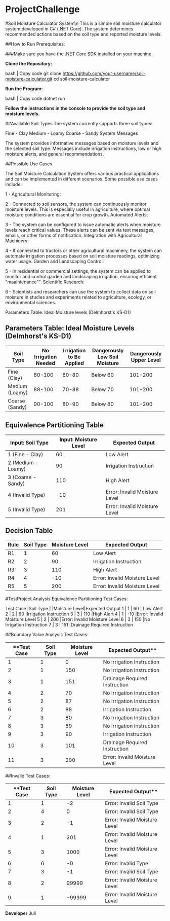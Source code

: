 # ProjectChallenge

#Soil Moisture Calculator System\n
This is a simple soil moisture calculator system developed in C# (.NET Core). The system determines recommended actions based on the soil type and reported moisture levels.

##How to Run
Prerequisites:

###Make sure you have the .NET Core SDK installed on your machine.

**Clone the Repository:**

bash | Copy code
git clone https://github.com/your-username/soil-moisture-calculator.git
cd soil-moisture-calculator


**Run the Program:**

bash | Copy code
dotnet run

**Follow the instructions in the console to provide the soil type and moisture levels.**

##Available Soil Types
The system currently supports three soil types:

Fine - Clay
Medium - Loamy
Coarse - Sandy
System Messages

The system provides informative messages based on moisture levels and the selected soil type. Messages include irrigation instructions, low or high moisture alerts, and general recommendations.

##Possible Use Cases

The Soil Moisture Calculation System offers various practical applications and can be implemented in different scenarios. Some possible use cases include:

1 - Agricultural Monitoring:

2 - Connected to soil sensors, the system can continuously monitor moisture levels. This is especially useful in agriculture, where optimal moisture conditions are essential for crop growth.
Automated Alerts:

3 - The system can be configured to issue automatic alerts when moisture levels reach critical values. These alerts can be sent via text messages, emails, or other forms of notification.
Integration with Agricultural Machinery:

4 - If connected to tractors or other agricultural machinery, the system can automate irrigation processes based on soil moisture readings, optimizing water usage.
Garden and Landscaping Control:

5 - In residential or commercial settings, the system can be applied to monitor and control garden and landscaping irrigation, ensuring efficient "maaintenance"".
Scientific Research:

6 - Scientists and researchers can use the system to collect data on soil moisture in studies and experiments related to agriculture, ecology, or environmental sciences.


Parameters Table: Ideal Moisture levels (Delmhorst's KS-D1)

## Parameters Table: Ideal Moisture Levels (Delmhorst's KS-D1)

| Soil Type      | No Irrigation Needed | Irrigation to Be Applied | Dangerously Low Soil Moisture | Dangerously Upper Level |
| -------------- | -------------------- | ------------------------ | ----------------------------- | ------------------------ |
| Fine (Clay)    | 80-100               | 60-80                    | Below 60                      | 101-200                  |
| Medium (Loamy) | 88-100               | 70-88                    | Below 70                      | 101-200                  |
| Coarse (Sandy) | 90-100               | 80-90                    | Below 80                      | 101-200                  |

## Equivalence Partitioning Table

| Input: Soil Type   | Input: Moisture Level | Expected Output            |
| ------------------ | ---------------------- | --------------------------- |
| 1 (Fine - Clay)    | 60                     | Low Alert                   |
| 2 (Medium - Loamy) | 90                     | Irrigation Instruction      |
| 3 (Coarse - Sandy) | 110                    | High Alert                  |
| 4 (Invalid Type)   | -10                    | Error: Invalid Moisture Level |
| 5 (Invalid Type)   | 201                    | Error: Invalid Moisture Level |

## Decision Table

| Rule | Soil Type | Moisture Level | Expected Output             |
| ---- | --------- | --------------- | ---------------------------- |
| R1   | 1         | 60              | Low Alert                    |
| R2   | 2         | 90              | Irrigation Instruction       |
| R3   | 3         | 110             | High Alert                   |
| R4   | 4         | -10             | Error: Invalid Moisture Level |
| R5   | 5         | 200             | Error: Invalid Moisture Level |

#TestProject Analysis
Equivalence Partitioning Test Cases:

Test Case |Soil Type | |Moisture Level|Expected Output
	1	  | 	1	 |		  60	  |	Low Alert
	2     |  	2	 |        90	  |Irrigation Instruction
    3	  |		3	 |        110	  |High Alert
    4	  |		1	 |	     -10	  |Error: Invalid Moisture Level
    5     |	    2    |	      200     |Error: Invalid Moisture Level
    6	  |     3    |        150	  |No Irrigation Instruction
    7	  |     3    |	      151     |Drainage Required Instruction


##Boundary Value Analysis Test Cases:

**Test Case | Soil Type | Moisture Level | Expected Output**
|------------|-----------|-----------------|-------------------------|
| 1          | 1         | 0               | No Irrigation Instruction |
| 2          | 1         | 150             | No Irrigation Instruction |
| 3          | 1         | 151             | Drainage Required Instruction |
| 4          | 2         | 70              | No Irrigation Instruction |
| 5          | 2         | 87              | No Irrigation Instruction |
| 6          | 2         | 88              | Irrigation Instruction |
| 7          | 3         | 80              | No Irrigation Instruction |
| 8          | 3         | 89              | No Irrigation Instruction |
| 9          | 3         | 90              | Irrigation Instruction |
| 10         | 3         | 101             | Drainage Required Instruction |
| 11         | 3         | 200             | Error: Invalid Moisture Level |

    
    
##Invalid Test Cases:

**Test Case | Soil Type | Moisture Level | Expected Output**
|------------|-----------|-----------------|-------------------------|
| 1          | 1         | -2              | Error: Invalid Soil Type |
| 2          | 4         | 0               | Error: Invalid Soil Type |
| 3          | 2         | -1              | Error: Invalid Moisture Level |
| 4          | 1         | 201             | Error: Invalid Moisture Level |
| 5          | 3         | 1000            | Error: Invalid Moisture Level |
| 6          | 6         | -0              | Error: Invalid Type |
| 7          | 3         | -1              | Error: Invalid Soil Type |
| 8          | 2         | 99999           | Error: Invalid Moisture Level |
| 9          | 1         | -99999          | Error: Invalid Moisture Level |


**Developer**
Juli


